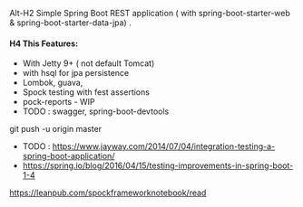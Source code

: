 Alt-H2 Simple Spring Boot REST application ( with spring-boot-starter-web & spring-boot-starter-data-jpa) .
#### H4 This Features:
 * With Jetty 9+ ( not default Tomcat)
 * with hsql for jpa persistence
 * Lombok, guava,
 * Spock testing with fest assertions
 * pock-reports - WIP
 * TODO : swagger, spring-boot-devtools


git push -u origin master

 * TODO : https://www.jayway.com/2014/07/04/integration-testing-a-spring-boot-application/
 * https://spring.io/blog/2016/04/15/testing-improvements-in-spring-boot-1-4



https://leanpub.com/spockframeworknotebook/read
